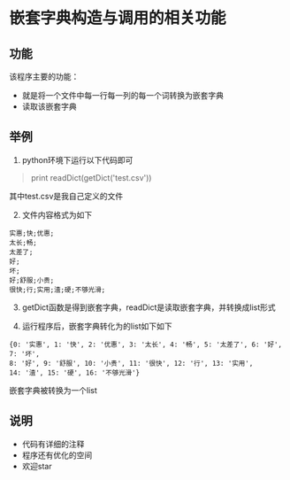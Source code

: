 # 嵌套字典构造与调用的相关功能

## 功能

该程序主要的功能：
- 就是将一个文件中每一行每一列的每一个词转换为嵌套字典
- 读取该嵌套字典


## 举例

1. python环境下运行以下代码即可

> print readDict(getDict('test.csv'))

其中test.csv是我自己定义的文件

2. 文件内容格式为如下

```
实惠;快;优惠;
太长;畅;
太差了;
好;
坏;
好;舒服;小贵;
很快;行;实用;渣;硬;不够光滑;
```
3. getDict函数是得到嵌套字典，readDict是读取嵌套字典，并转换成list形式

4. 运行程序后，嵌套字典转化为的list如下如下

```
{0: '实惠', 1: '快', 2: '优惠', 3: '太长', 4: '畅', 5: '太差了', 6: '好', 7: '坏', 
8: '好', 9: '舒服', 10: '小贵', 11: '很快', 12: '行', 13: '实用', 
14: '渣', 15: '硬', 16: '不够光滑'}
```

嵌套字典被转换为一个list

## 说明

- 代码有详细的注释
- 程序还有优化的空间
- 欢迎star
